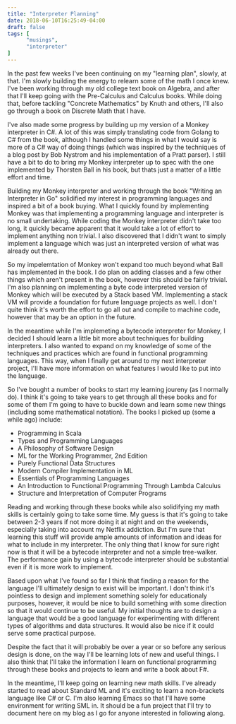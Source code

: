 ```yaml
---
title: "Interpreter Planning"
date: 2018-06-10T16:25:49-04:00
draft: false
tags: [
      "musings",
      "interpreter"
]
---
```


In the past few weeks I've been continuing on my "learning plan",
slowly, at that.  I'm slowly building the energy to relearn some of
the math I once knew.  I've been working through my old college text
book on Algebra, and after that I'll keep going with the Pre-Calculus
and Calculus books.  While doing that, before tackling "Concrete
Mathematics" by Knuth and others, I'll also go through a book on
Discrete Math that I have.

I've also made some progress by building up my version of a Monkey
interpreter in C#.  A lot of this was simply translating code from
Golang to C# from the book, although I handled some things in what I
would say is more of a C# way of doing things (which was inspired by
the techniques of a blog post by Bob Nystrom and his implementation of
a Pratt parser).  I still have a bit to do to bring my Monkey
interpreter up to spec with the one implemented by Thorsten Ball in
his book, but thats just a matter of a little effort and time.

Building my Monkey interpreter and working through the book "Writing
an Interpreter in Go" solidified my interest in programming languages
and inspired a bit of a book buying.  What I quickly found by
implementing Monkey was that implementing a programming language and
interpreter is no small undertaking.  While coding the Monkey
interpreter didn't take too long, it quickly became apparent that it
would take a lot of effort to implement anything non trivial.  I also
discovered that I didn't want to simply implement a language which was
just an interpreted version of what was already out there.

So my impelemtation of Monkey won't expand too much beyond what Ball
has implemented in the book.  I do plan on adding classes and a few
other things which aren't present in the book, however this should be
fairly trivial.  I'm also planning on implementing a byte code
interpreted version of Monkey which will be executed by a Stack based
VM. Implementing a stack VM will provide a foundation for future
language projects as well.  I don't quite think it's worth the effort
to go all out and compile to machine code, however that may be an
option in the future.

In the meantime while I'm implemeting a bytecode interpreter for
Monkey, I decided I should learn a little bit more about techniques
for building interpreters.  I also wanted to expand on my knowledge of
some of the techniques and practices which are found in functional
programming languages.  This way, when I finally get around to my next
interpreter project, I'll have more information on what features I
would like to put into the language.

So I've bought a number of books to start my learning joureny (as I
normally do).  I think it's going to take years to get through all
these books and for some of them I'm going to have to buckle down and
learn some new things (including some mathematical notation).  The
books I picked up (some a while ago)  include:

* Programming in Scala
* Types and Programming Languages
* A Philosophy of Software Design
* ML for the Working Programmer, 2nd Edition
* Purely Functional Data Structures
* Modern Compiler Implementation in ML
* Essentials of Programming Languages
* An Introduction to Functional Programming Through Lambda Calculus
* Structure and Interpretation of Computer Programs

Reading and working through these books while also solidifying my math
skills is certainly going to take some time.  My guess is that it's
going to take between 2-3 years if not more doing it at night and on
the weekends, especially taking into account my Netflix addiction.
But I'm sure that learning this stuff will provide ample amounts of
information and ideas for what to include in my interpreter.  The only
thing that I know for sure right now is that it will be a bytecode
interpreter and not a simple tree-walker.  The performance gain by
using a bytecode interpreter should be substantial even if it is more
work to implement.

Based upon what I've found so far I think that finding a reason for
the language I'll ultimately design to exist will be important.  I
don't think it's pointless to design and implement something solely
for educationaly purposes, however, it would be nice to build
something with some direction so that it would continue to be useful.
My initial thoughts are to design a language that would be a good
language for experimenting with different types of algorithms and data
structures. It would also be nice if it could serve some practical
purpose.

Despite the fact that it will probably be over a year or so before any
serious design is done, on the way I'll be learning lots of new and
useful things.  I also think that I'll take the information I learn on
functional programming through these books and projects to learn and
write a book about F#.

In the meantime, I'll keep going on learning new math skills.  I've
already started to read about Standard ML and it's exciting to learn a
non-brackets language like C# or C.  I'm also learning Emacs so that
I'll have some environment for writing SML in.  It should be a fun
project that I'll try to document here on my blog as I go for anyone
interested in following along.



